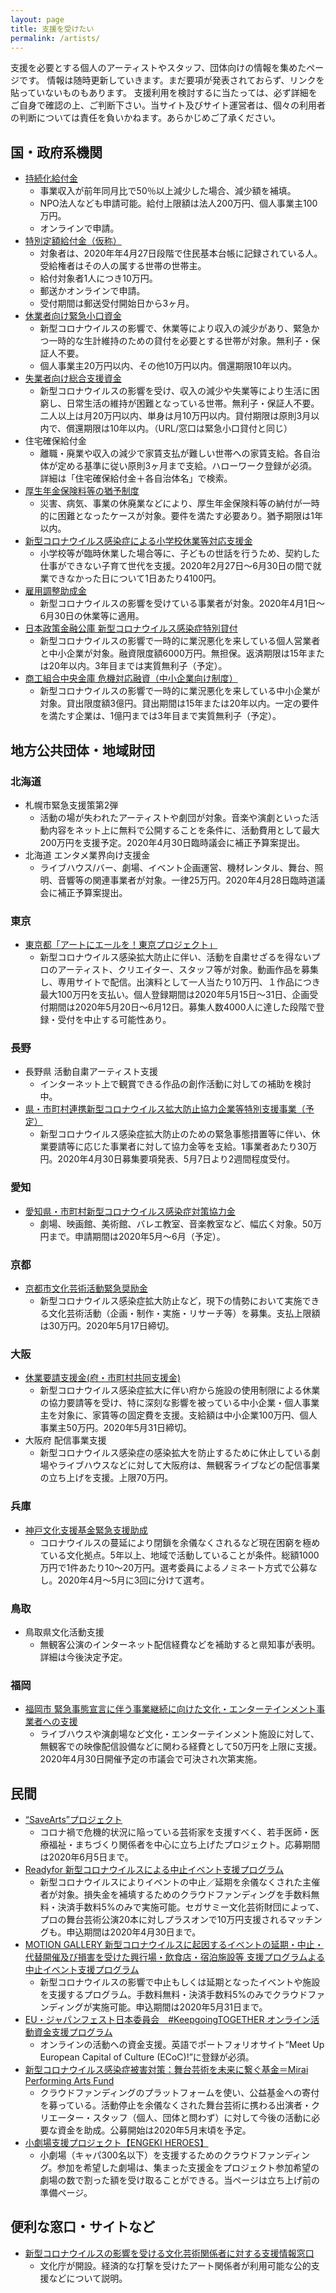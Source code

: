 ```yaml
---
layout: page
title: 支援を受けたい
permalink: /artists/
---
```


支援を必要とする個人のアーティストやスタッフ、団体向けの情報を集めたページです。
情報は随時更新していきます。まだ要項が発表されておらず、リンクを貼っていないものもあります。
支援利用を検討するに当たっては、必ず詳細をご自身で確認の上、ご判断下さい。当サイト及びサイト運営者は、個々の利用者の判断については責任を負いかねます。あらかじめご了承ください。

## 国・政府系機関

* [持続化給付金](https://www.meti.go.jp/covid-19/pdf/kyufukin_kojin.pdf?fbclid=IwAR3PnR-vO63PhI-zgzZyXpYb9zhfuiecTJuSbX3xfSMf2D5xQekOqMmsNPo)
	* 事業収入が前年同月比で50％以上減少した場合、減少額を補填。
	* NPO法人なども申請可能。給付上限額は法人200万円、個人事業主100万円。
	* オンラインで申請。
*  [特別定額給付金（仮称）](https://www.soumu.go.jp/menu_seisaku/gyoumukanri_sonota/covid-19/kyufukin.html#gaiyo)
	* 対象者は、2020年年4月27日段階で住民基本台帳に記録されている人。受給権者はその人の属する世帯の世帯主。
	* 給付対象者1人につき10万円。
	* 郵送かオンラインで申請。
	* 受付期間は郵送受付開始日から3ヶ月。
* [休業者向け緊急小口資金](https://www.mhlw.go.jp/content/000621220.pdf)
	* 新型コロナウイルスの影響で、休業等により収入の減少があり、緊急かつ一時的な生計維持のための貸付を必要とする世帯が対象。無利子・保証人不要。
	* 個人事業主20万円以内、その他10万円以内。償還期限10年以内。
*  [失業者向け総合支援資金](https://www.mhlw.go.jp/content/000621220.pdf)
	* 新型コロナウイルスの影響を受け、収入の減少や失業等により生活に困窮し、日常生活の維持が困難となっている世帯。無利子・保証人不要。二人以上は月20万円以内、単身は月10万円以内。貸付期限は原則3月以内で、償還期限は10年以内。（URL/窓口は緊急小口貸付と同じ）
*   住宅確保給付金
	* 離職・廃業や収入の減少で家賃支払が難しい世帯への家賃支給。各自治体が定める基準に従い原則3ヶ月まで支給。ハローワーク登録が必須。詳細は「住宅確保給付金＋各自治体名」で検索。
* [厚生年金保険料等の猶予制度](https://www.nenkin.go.jp/service/kounen/jigyonushi/sonota/kankayuyo.files/10.pdf)
	* 災害、病気、事業の休廃業などにより、厚生年金保険料等の納付が一時的に困難となったケースが対象。要件を満たす必要あり。猶予期限は1年以内。
* [新型コロナウイルス感染症による小学校休業等対応支援金](https://www.mhlw.go.jp/content/11603000/000620642.pdf?fbclid=IwAR327NkYj1E1upNEcOyvqe2pO__SRkGinC-DnoZQyfpIoPhJZPVfY7nendc)
	* 小学校等が臨時休業した場合等に、子どもの世話を行うため、契約した仕事ができない子育て世代を支援。2020年2月27日〜6月30日の間で就業できなかった日について1日あたり4100円。
* [雇用調整助成金](https://www.mhlw.go.jp/content/11603000/000620642.pdf?fbclid=IwAR327NkYj1E1upNEcOyvqe2pO__SRkGinC-DnoZQyfpIoPhJZPVfY7nendc)
	* 新型コロナウイルスの影響を受けている事業者が対象。2020年4月1日〜6月30日の休業等に適用。
* [日本政策金融公庫 新型コロナウイルス感染症特別貸付](https://www.jfc.go.jp/n/finance/search/covid_19_m.html)
	* 新型コロナウイルスの影響で一時的に業況悪化を来している個人営業者と中小企業が対象。融資限度額6000万円。無担保。返済期限は15年または20年以内。3年目までは実質無利子（予定）。
* [商工組合中央金庫 危機対応融資（中小企業向け制度）](https://www.shokochukin.co.jp/disaster/pdf/corona_brochure.pdf?yclid=YJAD.1588005550.BEDZSK.dcq0cdgTlmZ8cTOoCOxzJuAWPUkpY4B1lSr4_rMjVEZHvD9fusLKPLRvN.kHm4ZGIZJ1eF80-)
	* 新型コロナウイルスの影響で一時的に業況悪化を来している中小企業が対象。貸出限度額3億円。貸出期間は15年または20年以内。一定の要件を満たす企業は、1億円までは3年目まで実質無利子（予定）。


## 地方公共団体・地域財団
### 北海道
* 札幌市緊急支援策第2弾
	* 活動の場が失われたアーティストや劇団が対象。音楽や演劇といった活動内容をネット上に無料で公開することを条件に、活動費用として最大200万円を支援予定。2020年4月30日臨時議会に補正予算案提出。
* 北海道 エンタメ業界向け支援金
	* ライブハウス/バー、劇場、イベント企画運営、機材レンタル、舞台、照明、音響等の関連事業者が対象。一律25万円。2020年4月28日臨時道議会に補正予算案提出。

### 東京
* [東京都「アートにエールを！東京プロジェクト」](https://www.seikatubunka.metro.tokyo.lg.jp/bunka/katsu_shien/0000001441.html)
	* 新型コロナウイルス感染拡大防止に伴い、活動を自粛せざるを得ないプロのアーティスト、クリエイター、スタッフ等が対象。動画作品を募集し、専用サイトで配信。出演料として一人当たり10万円、１作品につき最大100万円を支払い。個人登録期間は2020年5月15日〜31日、企画受付期間は2020年5月20日〜6月12日。募集人数4000人に達した段階で登録・受付を中止する可能性あり。

### 長野
* 長野県 活動自粛アーティスト支援
	* インターネット上で観賞できる作品の創作活動に対しての補助を検討中。
* [県・市町村連携新型コロナウイルス拡大防止協力企業等特別支援事業（予定）](https://www.pref.nagano.lg.jp/sansei/sangyo/shokogyo/covid19kyoryoku.html)
	* 新型コロナウイルス感染症拡大防止のための緊急事態措置等に伴い、休業要請等に応じた事業者に対して協力金等を支給。1事業者あたり30万円。2020年4月30日募集要項発表、5月7日より2週間程度受付。

### 愛知
* [愛知県・市町村新型コロナウイルス感染症対策協力金](https://www.pref.aichi.jp/site/covid19-aichi/kyoryoku2.html?fbclid=IwAR3dDQyGND2wo7OTOkMdzk1eoRnrSqL-yn0wC-H_XWKCnPvyK5Qp9oxELZI)
	* 劇場、映画館、美術館、バレエ教室、音楽教室など、幅広く対象。50万円まで。申請期間は2020年5月〜6月（予定）。

### 京都
* [京都市文化芸術活動緊急奨励金](https://www.city.kyoto.lg.jp/bunshi/page/0000268998.html)
	* 新型コロナウイルス感染症拡大防止など，現下の情勢において実施できる文化芸術活動（企画・制作・実施・リサーチ等）を募集。支払上限額は30万円。2020年5月17日締切。

### 大阪
* [休業要請支援金(府・市町村共同支援金)](http://www.pref.osaka.lg.jp/keieishien/kyugyoshienkin/index.html)
	* 新型コロナウイルス感染症拡大に伴い府から施設の使用制限による休業の協力要請等を受け、特に深刻な影響を被っている中小企業・個人事業主を対象に、家賃等の固定費を支援。支給額は中小企業100万円、個人事業主50万円。2020年5月31日締切。
* 大阪府 配信事業支援
	* 新型コロナウイルス感染症の感染拡大を防止するために休止している劇場やライブハウスなどに対して大阪府は、無観客ライブなどの配信事業の立ち上げを支援。上限70万円。

### 兵庫
* [神戸文化支援基金緊急支援助成](http://kobushi-kikin.com/pg99.html?fbclid=IwAR1bReop4icHa97vwT6YepOgm5wxfElzIVNOWv0tuYX7nHghJX8H8MvweNc)
	* コロナウイルスの蔓延により閉鎖を余儀なくされるなど現在困窮を極めている文化拠点。5年以上、地域で活動していることが条件。総額1000万円で1件あたり10〜20万円。選考委員によるノミネート方式で公募なし。2020年4月〜5月に3回に分けて選考。

### 鳥取
* 鳥取県文化活動支援
	* 無観客公演のインターネット配信経費などを補助すると県知事が表明。詳細は今後決定予定。

### 福岡
* [福岡市 緊急事態宣言に伴う事業継続に向けた文化・エンターテインメント事業者への支援](https://www.city.fukuoka.lg.jp/keizai/contents/business/coce.html)
	* ライブハウスや演劇場など文化・エンターテインメント施設に対して、無観客での映像配信設備などに関わる経費として50万円を上限に支援。2020年4月30日開催予定の市議会で可決され次第実施。

## 民間

* [“SaveArts”プロジェクト](https://readyfor.jp/projects/SaveArts/announcements/129746?fbclid=IwAR0Yq8NUdIcmyRkIYKR1odIn1N8DLA-o8ZbLEyCz53piaPe7_RkyZG_FcR0)
	* コロナ禍で危機的状況に陥っている芸術家を支援すべく、若手医師・医療福祉・まちづくり関係者を中心に立ち上げたプロジェクト。応募期間は2020年6月5日まで。
* [Readyfor 新型コロナウイルスによる中止イベント支援プログラム](https://readyfor.jp/pp/covid-19?fbclid=IwAR0vO4SOM1ahOHniS7BsQwh98uZoeL6FJGV3Fj0XpojTR5zaYhip-5OxWp0)
	* 新型コロナウイルスによりイベントの中止／延期を余儀なくされた主催者が対象。損失金を補填するためのクラウドファンディングを手数料無料・決済手数料5%のみで実施可能。セガサミー文化芸術財団によって、プロの舞台芸術公演20本に対しプラスオンで10万円支援されるマッチングも。申込期間は2020年4月30日まで。
* [MOTION GALLERY 新型コロナウイルスに起因するイベントの延期・中止・代替開催及び損害を受けた興行場・飲食店・宿泊施設等 支援プログラムよる中止イベント支援プログラム](https://motion-gallery.net/blog/suportprogram)
	* 新型コロナウイルスの影響で中止もしくは延期となったイベントや施設を支援するプログラム。手数料無料・決済手数料5%のみでクラウドファンディングが実施可能。申込期間は2020年5月31日まで。
* [EU・ジャパンフェスト日本委員会　#KeepgoingTOGETHER オンライン活動資金支援プログラム](https://eu-japanfest.org/meet-up/news/1116.html?fbclid=IwAR0Ob0OJz4iX4Mn8jKndU6zmCmgAK0QGPYpDGR29xsdQ38LCGdxHSCMfBgM)
	* オンラインの活動への資金支援。英語でポートフォリオサイト“Meet Up European Capital of Culture (ECoC)!”に登録が必須。
*  [新型コロナウイルス感染症被害対策：舞台芸術を未来に繋ぐ基金＝Mirai Performing Arts Fund](https://motion-gallery.net/projects/butainomirai)
	* クラウドファンディングのプラットフォームを使い、公益基金への寄付を募っている。活動停止を余儀なくされた舞台芸術に携わる出演者・クリエーター・スタッフ（個人、団体と問わず）に対して今後の活動に必要な資金を助成。公募開始は2020年5月末頃を予定。
* [小劇場支援プロジェクト【ENGEKI HEROES】](https://note.com/stage_ch/n/nb0fc0d87764c?fbclid=IwAR0rLP7esN6uxoGG3lFAf_g-IypAnB67vA3TqphbHTClgtio7vWFq4oNkuY)
	* 小劇場（キャパ300名以下）を支援するためのクラウドファンディング。参加を希望した劇場は、集まった支援金をプロジェクト参加希望の劇場の数で割った額を受け取ることができる。当ページは立ち上げ前の準備ページ。

## 便利な窓口・サイトなど
* [新型コロナウイルスの影響を受ける文化芸術関係者に対する支援情報窓口](https://www.bunka.go.jp/koho_hodo_oshirase/sonota_oshirase/2020020601.html)
	* 文化庁が開設。経済的な打撃を受けたアート関係者が利用可能な公的支援などについて説明。